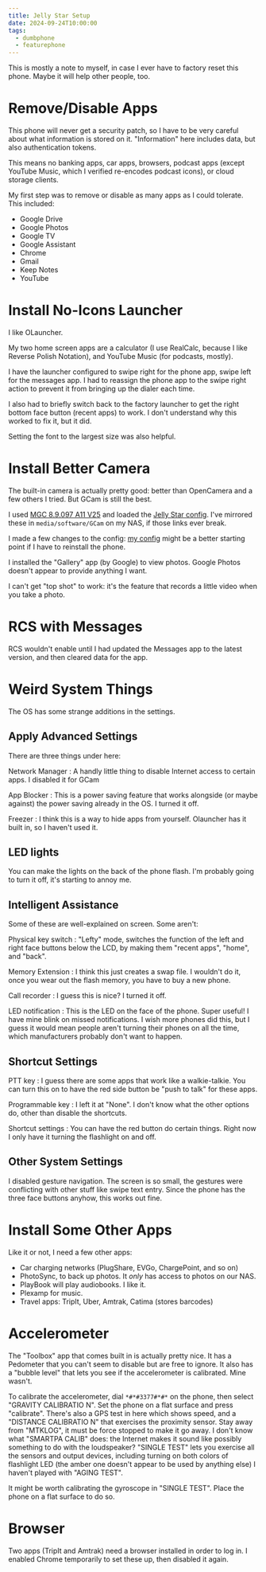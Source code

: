 ```yaml
---
title: Jelly Star Setup
date: 2024-09-24T10:00:00
tags:
  - dumbphone
  - featurephone
---
```


This is mostly a note to myself,
in case I ever have to factory reset this phone.
Maybe it will help other people, too.


Remove/Disable Apps
===================

This phone will never get a security patch,
so I have to be very careful about what information is stored on it.
"Information" here includes data,
but also authentication tokens.

This means no banking apps, car apps, browsers, podcast apps (except YouTube Music,
which I verified re-encodes podcast icons), or cloud storage clients.

My first step was to remove or disable as many apps as I could tolerate.
This included:

* Google Drive
* Google Photos
* Google TV
* Google Assistant
* Chrome
* Gmail
* Keep Notes
* YouTube


Install No-Icons Launcher
=========================

I like OLauncher.

My two home screen apps are a calculator (I use RealCalc,
because I like Reverse Polish Notation), and
YouTube Music (for podcasts, mostly).

I have the launcher configured to swipe right for the phone app,
swipe left for the messages app.
I had to reassign the phone app to the swipe right action
to prevent it from bringing up the dialer each time.

I also had to briefly switch back to the factory launcher
to get the right bottom face button (recent apps) to work.
I don't understand why this worked to fix it, but it did.

Setting the font to the largest size was also helpful.


Install Better Camera
=====================

The built-in camera is actually pretty good:
better than OpenCamera and a few others I tried.
But GCam is still the best.

I used [MGC 8.9.097 A11 V25](https://www.celsoazevedo.com/files/android/google-camera/dev-bsg/f/dl227/)
and loaded the [Jelly Star config](https://www.celsoazevedo.com/files/android/google-camera/f/configs-bsg-05/).
I've mirrored these in `media/software/GCam` on my NAS,
if those links ever break.

I made a few changes to the config:
[my config](js2.xml) might be a better starting point
if I have to reinstall the phone.

I installed the "Gallery" app (by Google)
to view photos.
Google Photos doesn't appear to provide anything I want.

I can't get "top shot" to work:
it's the feature that records a little video when you take a photo.


RCS with Messages
=================

RCS wouldn't enable until I had updated the Messages app to the latest version,
and then cleared data for the app.


Weird System Things
===================

The OS has some strange additions in the settings.

Apply Advanced Settings
-----------------------

There are three things under here:

Network Manager
: A handly little thing to disable Internet access to certain apps.
I disabled it for GCam

App Blocker
: This is a power saving feature that works alongside (or maybe against)
the power saving already in the OS. I turned it off.

Freezer
: I think this is a way to hide apps from yourself.
Olauncher has it built in, so I haven't used it.


LED lights
----------

You can make the lights on the back of the phone flash.
I'm probably going to turn it off,
it's starting to annoy me.

Intelligent Assistance
----------------------

Some of these are well-explained on screen.
Some aren't:

Physical key switch
: "Lefty" mode, switches the function of the left and right face buttons
below the LCD, by making them "recent apps", "home", and "back".

Memory Extension
: I think this just creates a swap file. I wouldn't do it,
once you wear out the flash memory, you have to buy a new phone.

Call recorder
: I guess this is nice? I turned it off.

LED notification
: This is the LED on the face of the phone.
Super useful! I have mine blink on missed notifications.
I wish more phones did this, but I guess it would mean
people aren't turning their phones on all the time,
which manufacturers probably don't want to happen.


Shortcut Settings
----------------

PTT key
: I guess there are some apps that work like a walkie-talkie.
You can turn this on to have the red side button be "push to talk"
for these apps.

Programmable key
: I left it at "None". I don't know what the other options do,
other than disable the shortcuts.

Shortcut settings
: You can have the red button do certain things.
Right now I only have it turning the flashlight on and off.


Other System Settings
---------------------

I disabled gesture navigation.
The screen is so small,
the gestures were conflicting with other stuff like swipe text entry.
Since the phone has the three face buttons anyhow,
this works out fine.


Install Some Other Apps
======================

Like it or not,
I need a few other apps:

* Car charging networks (PlugShare, EVGo, ChargePoint, and so on)
* PhotoSync, to back up photos. It *only* has access to photos on our NAS.
* PlayBook will play audiobooks. I like it.
* Plexamp for music.
* Travel apps: TripIt, Uber, Amtrak, Catima (stores barcodes)


Accelerometer
=======

The "Toolbox" app that comes built in is actually pretty nice.
It has a Pedometer that you can't seem to disable but are free to ignore.
It also has a "bubble level" that lets you see if the accelerometer is calibrated.
Mine wasn't.

To calibrate the accelerometer,
dial `*#*#3377#*#*` on the phone,
then select "GRAVITY CALIBRATIO N".
Set the phone on a flat surface and press "calibrate".
There's also a GPS test in here which shows speed,
and a "DISTANCE CALIBRATIO N" that exercises the proximity sensor.
Stay away from "MTKLOG", it must be force stopped to make it go away.
I don't know what "SMARTPA CALIB" does:
the Internet makes it sound like possibly something to do with the loudspeaker?
"SINGLE TEST" lets you exercise all the sensors and output devices,
including turning on both colors of flashlight LED (the amber one doesn't appear to be used by anything else)
I haven't played with "AGING TEST".

It might be worth calibrating the gyroscope in "SINGLE TEST".
Place the phone on a flat surface to do so.


Browser
=======

Two apps (TripIt and Amtrak) need a browser installed in order to log in.
I enabled Chrome temporarily to set these up,
then disabled it again.
